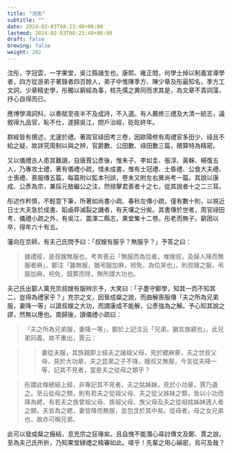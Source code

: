 ```yaml
---
title: "沈彤"
subtitle: ""
date: 2024-02-03T08:23:40+08:00
lastmod: 2024-02-03T08:23:40+08:00
draft: false
brewing: false
weight: 202
---
```



沈彤，字冠雲，一字果堂，吳江縣諸生也。康熙、雍正間，何學士焯以制義宣導學者，四方從游弟子著錄者四百餘人，弟子中惟陳季方、陳少章及彤最知名，季方工文詞，少章精史學，彤獨以窮經為事，核先儒之異同而求其是，為文章不貴詞藻，抒心自得而已。

應博學鴻詞科，以奏賦至夜半不及成詩，不入選。有人薦修三禮及大清一統志，議敘得九品官，恥不仕，遂歸吳江，閉戶治經，矻矻終年。

群經皆有撰述，尤邃於禮。著周官祿田考三卷，因歐陽修有周禮官多田少、祿且不給之疑，故詳究周制以與之辨，官爵數、公田數、祿田數三篇，積算特為精密。

又以儀禮古人患其難讀，自唐賈公彥後，惟朱子、李如圭、張淳、黃榦、楊復五人，乃專攻士禮，著有儀禮小疏，惜未成書，惟有士冠禮、士昏禮、公食大夫禮、士喪禮、喪服傳五篇，每篇附以監本刊誤，卷末又附左右異尚考一篇。其說以康成、公彥為宗，兼採元敖繼公之注，然掊擊君善者十之七，從其說者十之二三耳。

彤述作矜慎，不輕意下筆，所著如尚書小疏、春秋左傳小疏，僅有數十則，以視近日士大夫急於成書、蹈鹵莽滅裂之譏者，有天壤之分矣。其書傳於世者，周官祿田考、儀禮小疏之外，有吳江、震澤二縣志，果堂集十二卷。彤老而無子，窮困以卒，得年六十有五。

藩向在京師，有夫己氏問予曰：「叔嫂有服乎？無服乎？」予答之曰：

> 據禮經，是叔嫂無服也，考奔喪云「無服而為位者，唯嫂叔，及婦人降而無服者麻」，鄭注「雖無服，猶弔服加麻，袒免，為位哭也」，則叔嫂之服，弔服加麻，袒免，既葬而除，無所謂大功也。

夫己氏出鄞人萬充宗叔嫂有服辨示予，大笑曰：「子墨守鄭學，知其一而不知其二，豈得為禮家乎？」充宗之文，因晉成粲之說，而曲解喪服傳「夫之所為兄弟服，妻降一等」以證叔嫂之大功，而謂康成不能解，公彥強為之解。予心知其說之謬，然無以應也。南歸後，讀儀禮小疏曰：

> 「夫之所為兄弟服，妻降一等」，鄭於上記注云「兄弟，猶言族親也」，此兄弟同義，故不重出，賈云：

> > 妻從夫服，其族親即上經夫之諸祖父母，見於緦麻章，夫之世叔父母，見於大功章，夫之昆弟之子不降，嫂叔又無服，今言從夫降一等，記其不見者，當是夫之從母之類乎？

> 彤謂此條總結上經，非專記其不見者。夫之姑姊妹，見於小功章，賈乃遺之。至云從母之類，則有若夫之從祖父母、夫之從父姊妹之類，皆以小功而降為緦，有若夫之族曾祖父母、族祖父母、族父母及夫之從祖姑姊妹適人者之類，夫皆為之緦，妻皆降而無服，並包含於其中矣。從母者，母之女兄弟也，故亦可稱兄弟。

此可以發成粲之癥結，息充宗之狂喙矣。且自愧不能潛心尋討傳文及鄭、賈之說，至為夫己氏所折，乃知果堂肄禮之精審如此。嗟乎！先輩之用心縝密，烏可及哉？